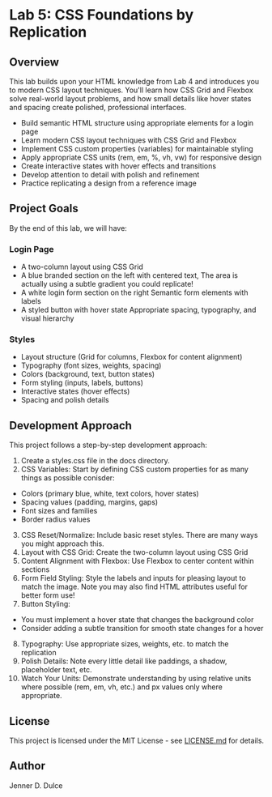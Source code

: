 # Lab 5: CSS Foundations by Replication
## Overview
This lab builds upon your HTML knowledge from Lab 4 and introduces you to modern CSS layout techniques. You'll learn how CSS Grid and Flexbox solve real-world layout problems, and how small details like hover states and spacing create polished, professional interfaces.

- Build semantic HTML structure using appropriate elements for a login page
- Learn modern CSS layout techniques with CSS Grid and Flexbox
- Implement CSS custom properties (variables) for maintainable styling
- Apply appropriate CSS units (rem, em, %, vh, vw) for responsive design
- Create interactive states with hover effects and transitions
- Develop attention to detail with polish and refinement
- Practice replicating a design from a reference image

## Project Goals
By the end of this lab, we will have:

### Login Page
- A two-column layout using CSS Grid
- A blue branded section on the left with centered text,  The area is actually using a subtle gradient you could replicate!
- A white login form section on the right
Semantic form elements with labels
- A styled button with hover state
Appropriate spacing, typography, and visual hierarchy

### Styles
- Layout structure (Grid for columns, Flexbox for content alignment)
- Typography (font sizes, weights, spacing)
- Colors (background, text, button states)
- Form styling (inputs, labels, buttons)
- Interactive states (hover effects)
- Spacing and polish details

## Development Approach
This project follows a step-by-step development approach:

1. Create a styles.css file in the docs directory.
2. CSS Variables: Start by defining CSS custom properties for as many things as possible conisder:
-  Colors (primary blue, white, text colors, hover states)
-  Spacing values (padding, margins, gaps)
-  Font sizes and families
-  Border radius values
3. CSS Reset/Normalize: Include basic reset styles.  There are many ways you might approach this.
4. Layout with CSS Grid: Create the two-column layout using CSS Grid
5. Content Alignment with Flexbox: Use Flexbox to center content within sections
6. Form Field Styling: Style the labels and inputs for pleasing layout to match the image.  Note you may also find HTML attributes useful for better form use!
7. Button Styling:
- You must implement a hover state that changes the background color
- Consider adding a subtle transition for smooth state changes for a hover
8. Typography: Use appropriate sizes, weights, etc. to match the replication
9. Polish Details: Note every little detail like paddings, a shadow, placeholder text, etc.
10. Watch Your Units: Demonstrate understanding by using relative units where possible (rem, em, vh, etc.) and px values only where appropriate.

## License
This project is licensed under the MIT License - see [LICENSE.md](LICENSE.md) for
details.
## Author
Jenner D. Dulce